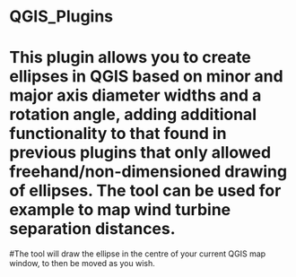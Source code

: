 # QGIS_Plugins
# This plugin allows you to create ellipses in QGIS based on minor and major axis diameter widths and a rotation angle, adding additional functionality to that found in previous plugins that only allowed freehand/non-dimensioned drawing of ellipses. The tool can be used for example to map wind turbine separation distances.
#The tool will draw the ellipse in the centre of your current QGIS map window, to then be moved as you wish.
